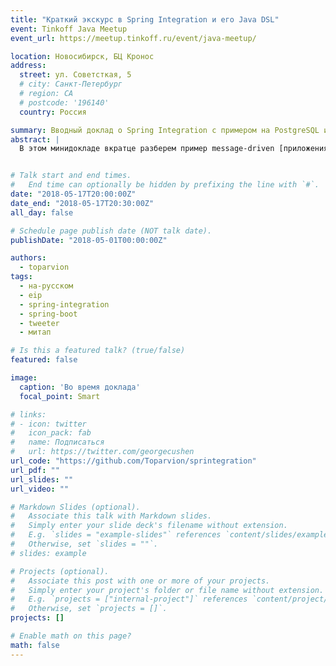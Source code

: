 ```yaml
---
title: "Краткий экскурс в Spring Integration и его Java DSL"
event: Tinkoff Java Meetup
event_url: https://meetup.tinkoff.ru/event/java-meetup/

location: Новосибирск, БЦ Кронос
address:
  street: ул. Советсткая, 5
  # city: Санкт-Петербург
  # region: CA
  # postcode: '196140'
  country: Россия

summary: Вводный доклад о Spring Integration с примером на PostgreSQL и Telegram
abstract: |
  В этом минидокладе вкратце разберем пример message-driven [приложения](https://github.com/Toparvion/sprintegration) на **Spring Integration**, точнее, на его высокоуровневом языке **Java DSL**. Посмотрим, какие фишки и грабли таит такой подход, и прикинем, насколько он жизнеспособен в условиях изменчивых бизнес-требований.


# Talk start and end times.
#   End time can optionally be hidden by prefixing the line with `#`.
date: "2018-05-17T20:00:00Z"
date_end: "2018-05-17T20:30:00Z"
all_day: false

# Schedule page publish date (NOT talk date).
publishDate: "2018-05-01T00:00:00Z"

authors:
  - toparvion
tags:
  - на-русском
  - eip
  - spring-integration
  - spring-boot
  - tweeter
  - митап

# Is this a featured talk? (true/false)
featured: false

image:
  caption: 'Во время доклада'
  focal_point: Smart

# links:
# - icon: twitter
#   icon_pack: fab
#   name: Подписаться
#   url: https://twitter.com/georgecushen
url_code: "https://github.com/Toparvion/sprintegration"
url_pdf: ""
url_slides: ""
url_video: ""

# Markdown Slides (optional).
#   Associate this talk with Markdown slides.
#   Simply enter your slide deck's filename without extension.
#   E.g. `slides = "example-slides"` references `content/slides/example-slides.md`.
#   Otherwise, set `slides = ""`.
# slides: example

# Projects (optional).
#   Associate this post with one or more of your projects.
#   Simply enter your project's folder or file name without extension.
#   E.g. `projects = ["internal-project"]` references `content/project/deep-learning/index.md`.
#   Otherwise, set `projects = []`.
projects: []

# Enable math on this page?
math: false
---
```

